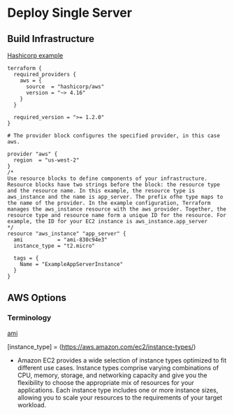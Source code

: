 # Deploy Single Server

## Build Infrastructure

[Hashicorp example](https://developer.hashicorp.com/terraform/tutorials/aws-get-started/aws-build)

```
terraform {
  required_providers {
    aws = {
      source  = "hashicorp/aws"
      version = "~> 4.16"
    }
  }

  required_version = ">= 1.2.0"
}

# The provider block configures the specified provider, in this case aws.

provider "aws" {
  region  = "us-west-2"
}
/*
Use resource blocks to define components of your infrastructure.
Resource blocks have two strings before the block: the resource type and the resource name. In this example, the resource type is aws_instance and the name is app_server. The prefix ofhe type maps to the name of the provider. In the example configuration, Terraform manages the aws_instance resource with the aws provider. Together, the resource type and resource name form a unique ID for the resource. For example, the ID for your EC2 instance is aws_instance.app_server
*/
resource "aws_instance" "app_server" {
  ami           = "ami-830c94e3"
  instance_type = "t2.micro"

  tags = {
    Name = "ExampleAppServerInstance"
  }
}

```

                   
## AWS Options
### Terminology

[ami](https://docs.aws.amazon.com/AWSEC2/latest/UserGuide/AMIs.html)
                             
[instance_type] = (https://aws.amazon.com/ec2/instance-types/)
- Amazon EC2 provides a wide selection of instance types optimized to fit different use cases. Instance types comprise varying combinations of CPU, memory, storage, and networking capacity and give you the flexibility to choose the appropriate mix of resources for your applications. Each instance type includes one or more instance sizes, allowing you to scale your resources to the requirements of your target workload.
                 
